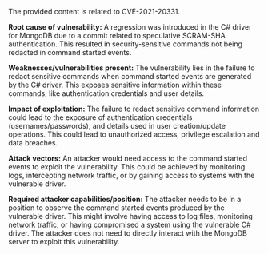 The provided content is related to CVE-2021-20331.

**Root cause of vulnerability:**
A regression was introduced in the C# driver for MongoDB due to a commit related to speculative SCRAM-SHA authentication. This resulted in security-sensitive commands not being redacted in command started events.

**Weaknesses/vulnerabilities present:**
The vulnerability lies in the failure to redact sensitive commands when command started events are generated by the C# driver. This exposes sensitive information within these commands, like authentication credentials and user details.

**Impact of exploitation:**
The failure to redact sensitive command information could lead to the exposure of authentication credentials (usernames/passwords), and details used in user creation/update operations. This could lead to unauthorized access, privilege escalation and data breaches.

**Attack vectors:**
An attacker would need access to the command started events to exploit the vulnerability. This could be achieved by monitoring logs, intercepting network traffic, or by gaining access to systems with the vulnerable driver.

**Required attacker capabilities/position:**
The attacker needs to be in a position to observe the command started events produced by the vulnerable driver. This might involve having access to log files, monitoring network traffic, or having compromised a system using the vulnerable C# driver. The attacker does not need to directly interact with the MongoDB server to exploit this vulnerability.